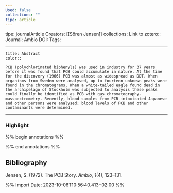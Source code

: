 ```yaml
---
Used: false
collections: ""
tipe: article
---
```

tipe: journalArticle
Creators: [[Sören Jensen]]
collections: 
Link to zotero:: 
Journal: Ambio
DOI: 
Tags: 

---
```ad-note
title: Abstract
color:: 

PCB (polychlorinated biphenyls) was used in industry for 37 years before it was found that PCB could accumulate in nature. At the time for the discovery (1966) PCB was almost as widespread as DDT. When organisms from Sweden were analysed, up to fourteen unknown peaks were found in the chromatograms. When a white-tailed eagle found dead in the archipelago of Stockholm was subjected to analysis these peaks could finally be identified as PCB with gas chromatography-masspectrometry. Recently, blood samples from PCB-intoxicated Japanese and other persons were analysed; blood levels of PCB and other contaminants were determined.

```

---
### Highlight

%% begin annotations %%

%% end annotations %%

## Bibliography

Jensen, S. (1972). The PCB Story. _Ambio_, _1_(4), 123–131.

%% Import Date: 2023-10-06T10:56:40.413+02:00 %%

